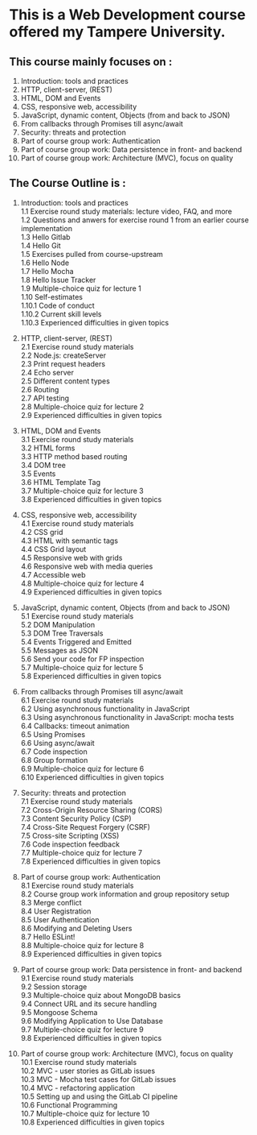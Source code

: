 # This is a Web Development course offered my Tampere University.


## This course mainly focuses on :

1. Introduction: tools and practices
2. HTTP, client-server, (REST)
3. HTML, DOM and Events
4. CSS, responsive web, accessibility
5. JavaScript, dynamic content, Objects (from and back to JSON)
6. From callbacks through Promises till async/await
7. Security: threats and protection
8. Part of course group work: Authentication
9. Part of course group work: Data persistence in front- and backend
10. Part of course group work: Architecture (MVC), focus on quality

## The Course Outline is :

1. Introduction: tools and practices<br>
    1.1 Exercise round study materials: lecture video, FAQ, and more <br>
    1.2 Questions and anwers for exercise round 1 from an earlier course implementation <br>
    1.3 Hello Gitlab <br>
    1.4 Hello Git  <br>
    1.5 Exercises pulled from course-upstream <br>
    1.6 Hello Node  <br>
    1.7 Hello Mocha  <br>
    1.8 Hello Issue Tracker  <br>
    1.9 Multiple-choice quiz for lecture 1  <br>
    1.10 Self-estimates <br>
    1.10.1 Code of conduct  <br>
    1.10.2 Current skill levels  <br>
    1.10.3 Experienced difficulties in given topics 

2. HTTP, client-server, (REST)<br>
    2.1 Exercise round study materials<br>
    2.2 Node.js: createServer <br>
    2.3 Print request headers <br>
    2.4 Echo server <br>
    2.5 Different content types <br>
    2.6 Routing <br>
    2.7 API testing <br>
    2.8 Multiple-choice quiz for lecture 2 <br>
    2.9 Experienced difficulties in given topics

3. HTML, DOM and Events<br>
    3.1 Exercise round study materials<br>
    3.2 HTML forms <br>
    3.3 HTTP method based routing <br>
    3.4 DOM tree <br>
    3.5 Events <br>
    3.6 HTML Template Tag <br>
    3.7 Multiple-choice quiz for lecture 3 <br>
    3.8 Experienced difficulties in given topics 

4. CSS, responsive web, accessibility<br>
    4.1 Exercise round study materials<br>
    4.2 CSS grid <br>
    4.3 HTML with semantic tags <br>
    4.4 CSS Grid layout <br>
    4.5 Responsive web with grids <br>
    4.6 Responsive web with media queries <br>
    4.7 Accessible web <br>
    4.8 Multiple-choice quiz for lecture 4 <br>
    4.9 Experienced difficulties in given topics 

5. JavaScript, dynamic content, Objects (from and back to JSON)<br>
    5.1 Exercise round study materials<br>
    5.2 DOM Manipulation <br>
    5.3 DOM Tree Traversals <br>
    5.4 Events Triggered and Emitted <br>
    5.5 Messages as JSON <br>
    5.6 Send your code for FP inspection <br>
    5.7 Multiple-choice quiz for lecture 5 <br>
    5.8 Experienced difficulties in given topics 

6. From callbacks through Promises till async/await<br>
    6.1 Exercise round study materials<br>
    6.2 Using asynchronous functionality in JavaScript <br>
    6.3 Using asynchronous functionality in JavaScript: mocha tests <br>
    6.4 Callbacks: timeout animation <br>
    6.5 Using Promises <br>
    6.6 Using async/await <br>
    6.7 Code inspection <br>
    6.8 Group formation <br>
    6.9 Multiple-choice quiz for lecture 6 <br>
    6.10 Experienced difficulties in given topics 

7. Security: threats and protection<br>
    7.1 Exercise round study materials<br>
    7.2 Cross-Origin Resource Sharing (CORS)<br>
    7.3 Content Security Policy (CSP)<br>
    7.4 Cross-Site Request Forgery (CSRF)<br>
    7.5 Cross-site Scripting (XSS)<br>
    7.6 Code inspection feedback<br>
    7.7 Multiple-choice quiz for lecture 7<br>
    7.8 Experienced difficulties in given topics

8. Part of course group work: Authentication<br>
    8.1 Exercise round study materials<br>
    8.2 Course group work information and group repository setup<br>
    8.3 Merge conflict<br>
    8.4 User Registration<br>
    8.5 User Authentication<br>
    8.6 Modifying and Deleting Users<br>
    8.7 Hello ESLint!<br>
    8.8 Multiple-choice quiz for lecture 8<br>
    8.9 Experienced difficulties in given topics

9. Part of course group work: Data persistence in front- and backend<br>
    9.1 Exercise round study materials<br>
    9.2 Session storage<br>
    9.3 Multiple-choice quiz about MongoDB basics<br>
    9.4 Connect URL and its secure handling<br>
    9.5 Mongoose Schema<br>
    9.6 Modifying Application to Use Database<br>
    9.7 Multiple-choice quiz for lecture 9<br>
    9.8 Experienced difficulties in given topics

10. Part of course group work: Architecture (MVC), focus on quality<br>
    10.1 Exercise round study materials<br>
    10.2 MVC - user stories as GitLab issues<br>
    10.3 MVC - Mocha test cases for GitLab issues<br>
    10.4 MVC - refactoring application<br>
    10.5 Setting up and using the GitLab CI pipeline<br>
    10.6 Functional Programming<br>
    10.7 Multiple-choice quiz for lecture 10<br>
    10.8 Experienced difficulties in given topics

